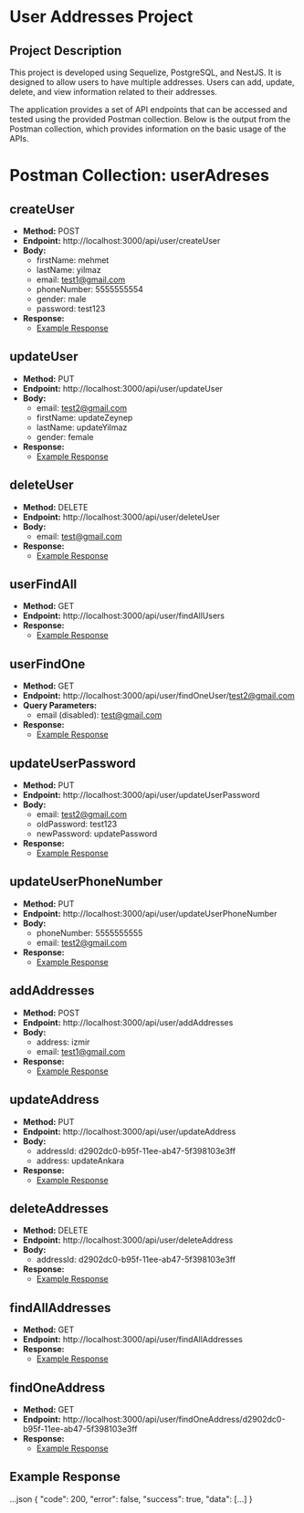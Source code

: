 # User Addresses Project

## Project Description

This project is developed using Sequelize, PostgreSQL, and NestJS. It is designed to allow users to have multiple addresses. Users can add, update, delete, and view information related to their addresses.

The application provides a set of API endpoints that can be accessed and tested using the provided Postman collection. Below is the output from the Postman collection, which provides information on the basic usage of the APIs.

# Postman Collection: userAdreses

## createUser

- **Method:** POST
- **Endpoint:** http://localhost:3000/api/user/createUser
- **Body:**
  - firstName: mehmet
  - lastName: yilmaz
  - email: test1@gmail.com
  - phoneNumber: 5555555554
  - gender: male
  - password: test123
- **Response:**
  - [Example Response](#example-response)

## updateUser

- **Method:** PUT
- **Endpoint:** http://localhost:3000/api/user/updateUser
- **Body:**
  - email: test2@gmail.com
  - firstName: updateZeynep
  - lastName: updateYilmaz
  - gender: female
- **Response:**
  - [Example Response](#example-response)

## deleteUser

- **Method:** DELETE
- **Endpoint:** http://localhost:3000/api/user/deleteUser
- **Body:**
  - email: test@gmail.com
- **Response:**
  - [Example Response](#example-response)
 
## userFindAll

- **Method:** GET
- **Endpoint:** http://localhost:3000/api/user/findAllUsers
- **Response:**
  - [Example Response](#example-response)

## userFindOne

- **Method:** GET
- **Endpoint:** http://localhost:3000/api/user/findOneUser/test2@gmail.com
- **Query Parameters:**
  - email (disabled): test@gmail.com
- **Response:**
  - [Example Response](#example-response)

## updateUserPassword

- **Method:** PUT
- **Endpoint:** http://localhost:3000/api/user/updateUserPassword
- **Body:**
  - email: test2@gmail.com
  - oldPassword: test123
  - newPassword: updatePassword
- **Response:**
  - [Example Response](#example-response)

## updateUserPhoneNumber

- **Method:** PUT
- **Endpoint:** http://localhost:3000/api/user/updateUserPhoneNumber
- **Body:**
  - phoneNumber: 5555555555
  - email: test2@gmail.com
- **Response:**
  - [Example Response](#example-response)

## addAddresses

- **Method:** POST
- **Endpoint:** http://localhost:3000/api/user/addAddresses
- **Body:**
  - address: izmir
  - email: test1@gmail.com
- **Response:**
  - [Example Response](#example-response)
## updateAddress

- **Method:** PUT
- **Endpoint:** http://localhost:3000/api/user/updateAddress
- **Body:**
  - addressId: d2902dc0-b95f-11ee-ab47-5f398103e3ff
  - address: updateAnkara
- **Response:**
  - [Example Response](#example-response)

## deleteAddresses

- **Method:** DELETE
- **Endpoint:** http://localhost:3000/api/user/deleteAddress
- **Body:**
  - addressId: d2902dc0-b95f-11ee-ab47-5f398103e3ff
- **Response:**
  - [Example Response](#example-response)

## findAllAddresses

- **Method:** GET
- **Endpoint:** http://localhost:3000/api/user/findAllAddresses
- **Response:**
  - [Example Response](#example-response)

## findOneAddress

- **Method:** GET
- **Endpoint:** http://localhost:3000/api/user/findOneAddress/d2902dc0-b95f-11ee-ab47-5f398103e3ff
- **Response:**
  - [Example Response](#example-response)

## Example Response
...json
{
    "code": 200,
    "error": false,
    "success": true,
    "data": [...]
}
